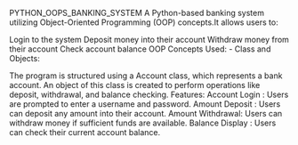 PYTHON_OOPS_BANKING_SYSTEM
A Python-based banking system utilizing Object-Oriented Programming (OOP) concepts.It allows users to:

Login to the system
Deposit money into their account
Withdraw money from their account
Check account balance
OOP Concepts Used: - Class and Objects:

The program is structured using a Account class, which represents a bank account.
An object of this class is created to perform operations like deposit, withdrawal, and balance checking.
Features: Account Login : Users are prompted to enter a username and password. Amount Deposit : Users can deposit any amount into their account. Amount Withdrawal: Users can withdraw money if sufficient funds are available. Balance Display : Users can check their current account balance.
